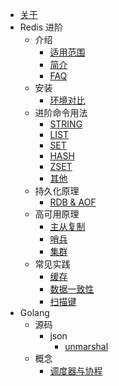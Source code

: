 <!-- docs/_sidebar.md -->
- [关于](/README.md)
- Redis 进阶
  - 介绍
    - [适用范围](/redis/README.md)
    - [简介](/redis/introduction/preface.md)
    - [FAQ](/redis/introduction/faq.md)
  - 安装
    - [环境对比](/redis/install/installation.md)
  - 进阶命令用法
    - [STRING](/redis/commands/string.md)
    - [LIST](/redis/commands/list.md) 
    - [SET](/redis/commands/set.md)
    - [HASH](/redis/commands/hash.md)
    - [ZSET](/redis/commands/zset.md)
    - [其他](/redis/commands/others.md)
  - 持久化原理
    - [RDB & AOF](/redis/persistence/rdbaof.md)
  - 高可用原理
    - [主从复制](/redis/ha/replica.md)
    - [哨兵](/redis/ha/sentinel.md)
    - [集群](/redis/ha/cluster.md)
  - 常见实践
    - [缓存](/redis/practice/cache.md)
    - [数据一致性](/redis/practice/consistency.md)
    - [扫描键](/redis/practice/scanKey.md)
- Golang
  - 源码
    - json
      - [unmarshal](/golang/code/json/unmarshal.md)
  - 概念
    - [调度器与协程](/golang/concept/goroutine.md)